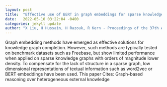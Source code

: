 ```yaml
---
layout: post
title:  "Effective use of BERT in graph embeddings for sparse knowledge graph completion"
date:   2022-05-10 03:22:04 -0400
categories: jekyll update
author: "X Liu, H Hussain, H Razouk, R Kern - Proceedings of the 37th ACM/SIGAPP , 2022"
---
```

Graph embedding methods have emerged as effective solutions for knowledge graph completion. However, such methods are typically tested on benchmark datasets such as Freebase, but show limited performance when applied on sparse knowledge graphs with orders of magnitude lower density. To compensate for the lack of structure in a sparse graph, low dimensional representations of textual information such as word2vec or BERT embeddings have been used. This paper Cites: Graph-based reasoning over heterogeneous external knowledge